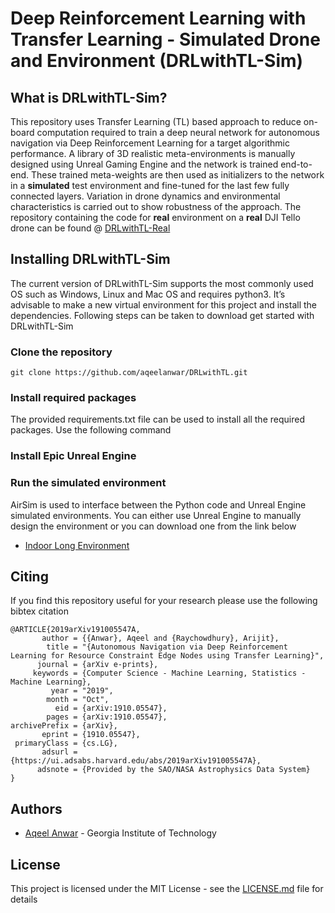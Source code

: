 # Deep Reinforcement Learning with Transfer Learning - Simulated Drone and Environment (DRLwithTL-Sim)

## What is DRLwithTL-Sim?
This repository uses Transfer Learning (TL) based approach to reduce on-board computation required to train a deep neural network for autonomous navigation via Deep Reinforcement Learning for a target algorithmic performance. A library of 3D realistic meta-environments is manually designed using Unreal Gaming Engine and the network is trained end-to- end. These trained meta-weights are then used as initializers to the network in a **simulated** test environment and fine-tuned for the last few fully connected layers. Variation in drone dynamics and environmental characteristics is carried out to show robustness of the approach.
The repository containing the code for **real** environment on a **real** DJI Tello drone can be found @ [DRLwithTL-Real](www.google.com)

## Installing DRLwithTL-Sim
The current version of DRLwithTL-Sim supports the most commonly used OS such as Windows, Linux and Mac OS and requires python3. It’s advisable to make a new virtual environment for this project and install the dependencies. Following steps can be taken to download get started with DRLwithTL-Sim

### Clone the repository
```
git clone https://github.com/aqeelanwar/DRLwithTL.git
```
### Install required packages
The provided requirements.txt file can be used to install all the required packages. Use the following command

### Install Epic Unreal Engine

### Run the simulated environment
AirSim is used to interface between the Python code and Unreal Engine simulated environments. You can either use Unreal Engine to manually design the environment or you can download one from the link below

* [Indoor Long Environment](https://www.google.com)

## Citing
If you find this repository useful for your research please use the following bibtex citation

```
@ARTICLE{2019arXiv191005547A,
       author = {{Anwar}, Aqeel and {Raychowdhury}, Arijit},
        title = "{Autonomous Navigation via Deep Reinforcement Learning for Resource Constraint Edge Nodes using Transfer Learning}",
      journal = {arXiv e-prints},
     keywords = {Computer Science - Machine Learning, Statistics - Machine Learning},
         year = "2019",
        month = "Oct",
          eid = {arXiv:1910.05547},
        pages = {arXiv:1910.05547},
archivePrefix = {arXiv},
       eprint = {1910.05547},
 primaryClass = {cs.LG},
       adsurl = {https://ui.adsabs.harvard.edu/abs/2019arXiv191005547A},
      adsnote = {Provided by the SAO/NASA Astrophysics Data System}
}
```

## Authors
* [Aqeel Anwar](https://www.prism.gatech.edu/~manwar8) - Georgia Institute of Technology

## License
This project is licensed under the MIT License - see the [LICENSE.md](LICENSE) file for details
